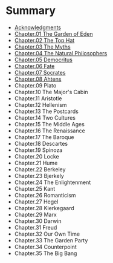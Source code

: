 # Summary

* [Acknowledgments](README.md)
* [Chapter.01 The Garden of Eden](chapter01-the-garden-of-eden.md)
* [Chapter.02 The Top Hat](chapter02-the-top-hat.md)
* [Chapter.03 The Myths](chapter03-the-myths.md)
* [Chapter.04 The Natural Philosophers](chapter04-the-natural-philosophers.md)
* [Chapter.05 Democritus](chapter05-democritus.md)
* [Chapter.06 Fate](chapter06-fate.md)
* [Chapter.07 Socrates](chapter07-socrates.md)
* [Chapter.08 Ahtens](chapter08-ahtens.md)
* Chapter.09 Plato
* Chapter.10 The Major's Cabin
* Chapter.11 Aristotle
* Chapter.12 Hellenism
* Chapter.13 The Postcards
* Chapter.14 Two Cultures
* Chapter.15 The Middle Ages
* Chapter.16 The Renaissance
* Chapter.17 The Baroque
* Chapter.18 Descartes
* Chapter.19 Spinoza
* Chapter.20 Locke
* Chapter.21 Hume
* Chapter.22 Berkeley
* Chapter.23 Bjerkely
* Chapter.24 The Enlightenment
* Chapter.25 Kant
* Chapter.26 Romanticism
* Chapter.27 Hegel
* Chapter.28 Kierkegaard
* Chapter.29 Marx
* Chapter.30 Darwin
* Chapter.31 Freud
* Chapter.32 Our Own Time
* Chapter.33 The Garden Party
* Chapter.34 Counterpoint
* Chapter.35 The Big Bang

